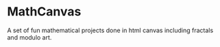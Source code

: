 # MathCanvas
A set of fun mathematical projects done in html canvas including fractals and modulo art.
